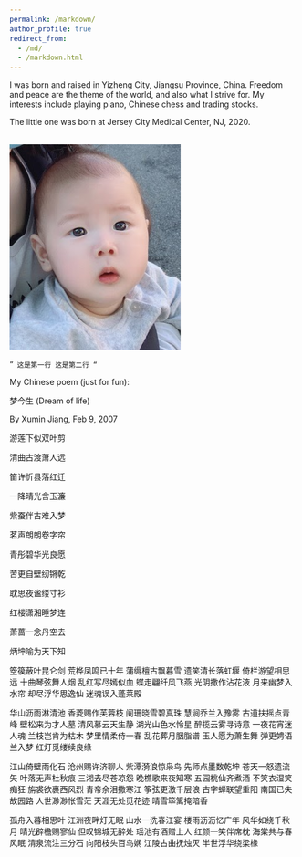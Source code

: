 ```yaml
---
permalink: /markdown/
author_profile: true
redirect_from: 
  - /md/
  - /markdown.html
---
```


I was born and raised in Yizheng City, Jiangsu Province, China. Freedom and peace are the theme of the world, and also what I strive for. My interests include playing piano, Chinese chess and trading stocks.

The little one was born at Jersey City Medical Center, NJ, 2020.

<br/><img src='/images/jiangrui.jpg' width = '300'>

“`
   这是第一行
   这是第二行
“`
   
My Chinese poem (just for fun):

梦今生 (Dream of life)

By Xumin Jiang, Feb 9, 2007

游莲下似双叶剪

清曲古渡萧人远

笛许忻县落红迁

一降晴光含玉濂

紫蚕伴古难入梦

茗声朗朗卷字帘

青彤碧华光良愿

苦更自壁纫锵乾

耽思夜谧缕寸衫

红楼潇湘睡梦连

萧蔷一念丹空去

炳坤喻为天下知  

箜篌蔽叶昆仑剑
荒桦凤鸣已十年
蒲缛檀古飘暮雪
遗笑清长落虹堰
倚栏游望相思远
十曲琴弦舞人烟
乱红写尽嫣似血
蝶走翩纤风飞燕
光阴撒作沾花液
月来幽梦入水帘
却尽浮华思逸仙
迷魂误入蓬莱殿
 
华山沥雨淋清池
香菱赐作芙蓉枝
阑珊晓雪碧真珠
慧涧乔兰入豫雾
古道扶摇点青峰
壁松来为才人墓
清风慕云天生静
湖光山色水怜星
醉揽云雾寻诗意
一夜花宵迷人魂
兰枝岂肯为枯木
梦里情柔侍一春
乱花葬月胭脂谱
玉人愿为萧生舞
弹更娉语兰入梦
红灯觅缕续良缘
 
江山倚壁雨化石
沧州赐许济聊人
紫潭漪浪惊枭鸟
先师点墨数乾坤
苍天一怒遗流矢
叶落无声杜秋痕
三湘去尽苍凉怨
晚樵歌来夜知寒
五园桃仙齐煮酒
不笑衣湿笑痴狂
旃裘欲裹西风烈
青帝余泪撒寒江
筝弦更激千层浪
古字蝉联望重阳
南国已失故园路
人世渺渺怅雪茫
天涯无处觅花迹
晴雪筚篱掩暗香
 
孤舟入暮相思叶
江洲夜畔灯无眠
山水一洗春江宴
楼雨沥沥忆广年
风华如绕千秋月
晴光辟檐赐寥仙
但叹锦城无醉处
瑶池有酒赠上人
红颜一笑伴席枕
海棠共与春风眠
清泉流注三分石
向阳枝头百鸟娴
江陵古曲抚烛灭
半世浮华绕梁椽

